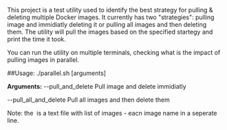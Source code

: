 This project is a test utility used to identify the best strategy for pulling & deleting multiple Docker images.
It currently has two "strategies": pulling image and immidiatly deleting it or pulling all images and then deleting them.
The utility will pull the images based on the specified startegy and print the time it took.

You can run the utility on multiple terminals, checking what is the impact of pulling images in parallel.

##Usage:
./parallel.sh [arguments] <image file>

**Arguments:**
  --pull_and_delete        Pull image and delete immidiatly
  
  --pull_all_and_delete    Pull all images and then delete them


Note: the <image file> is a text file with list of images - eacn image name in a seperate line.
